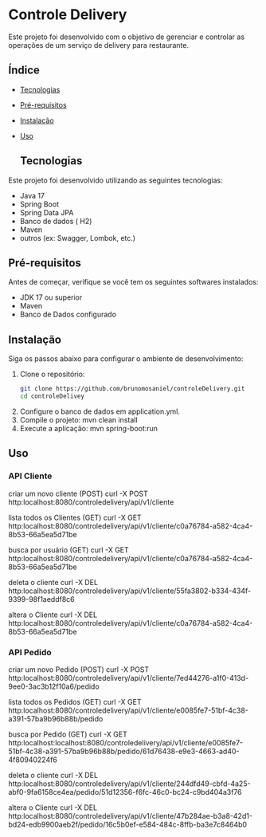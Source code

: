 # Controle Delivery
Este projeto foi desenvolvido com o objetivo de gerenciar e controlar as operações de um serviço de delivery para restaurante.

## Índice

- [Tecnologias](#tecnologias)
- [Pré-requisitos](#pré-requisitos)
- [Instalação](#instalação)
- [Uso](#uso)

  ## Tecnologias

Este projeto foi desenvolvido utilizando as seguintes tecnologias:

- Java 17
- Spring Boot
- Spring Data JPA
- Banco de dados ( H2)
- Maven
- outros (ex: Swagger, Lombok, etc.)
## Pré-requisitos

Antes de começar, verifique se você tem os seguintes softwares instalados:

- JDK 17 ou superior
- Maven 
- Banco de Dados configurado

## Instalação

Siga os passos abaixo para configurar o ambiente de desenvolvimento:

1. Clone o repositório:
   ```bash
   git clone https://github.com/brunomosaniel/controleDelivery.git
   cd controleDelivey
2. Configure o banco de dados em application.yml.
3. Compile o projeto: mvn clean install
4. Execute a aplicação: mvn spring-boot:run

## Uso
  ### API Cliente
  
 criar um novo cliente (POST)
 curl -X POST http:localhost:8080/controledelivery/api/v1/cliente
 
 lista todos os Clientes (GET)
 curl -X GET http:localhost:8080/controledelivery/api/v1/cliente/c0a76784-a582-4ca4-8b53-66a5ea5d71be

 busca por usuário (GET)
curl -X GET http:localhost:8080/controledelivery/api/v1/cliente/c0a76784-a582-4ca4-8b53-66a5ea5d71be

 deleta o cliente
 curl -X DEL http:localhost:8080/controledelivery/api/v1/cliente/55fa3802-b334-434f-9399-98f1aeddf8c6

 altera o Cliente
curl -X DEL http:localhost:8080/controledelivery/api/v1/cliente/c0a76784-a582-4ca4-8b53-66a5ea5d71be

### API Pedido
 
 criar um novo Pedido (POST)
 curl -X POST http:localhost:8080/controledelivery/api/v1/cliente/7ed44276-a1f0-413d-9ee0-3ac3b12f10a6/pedido

 lista todos os Pedidos (GET)
 curl -X GET http:localhost:8080/controledelivery/api/v1/cliente/e0085fe7-51bf-4c38-a391-57ba9b96b88b/pedido

 busca por Pedido (GET)
 curl -X GET http:localhost:localhost:8080/controledelivery/api/v1/cliente/e0085fe7-51bf-4c38-a391-57ba9b96b88b/pedido/61d76438-e9e3-4663-ad40-4f80940224f6

  deleta o cliente
 curl -X DEL http:localhost:8080/controledelivery/api/v1/cliente/244dfd49-cbfd-4a25-abf0-9fa6158ce4ea/pedido/51d12356-f6fc-46c0-bc24-c9bd404a3f76

 altera o Cliente
curl -X DEL http:localhost:8080/controledelivery/api/v1/cliente/47b284ae-b3a8-42d1-bd24-edb9900aeb2f/pedido/16c5b0ef-e584-484c-8ffb-ba3e7c8464b0
